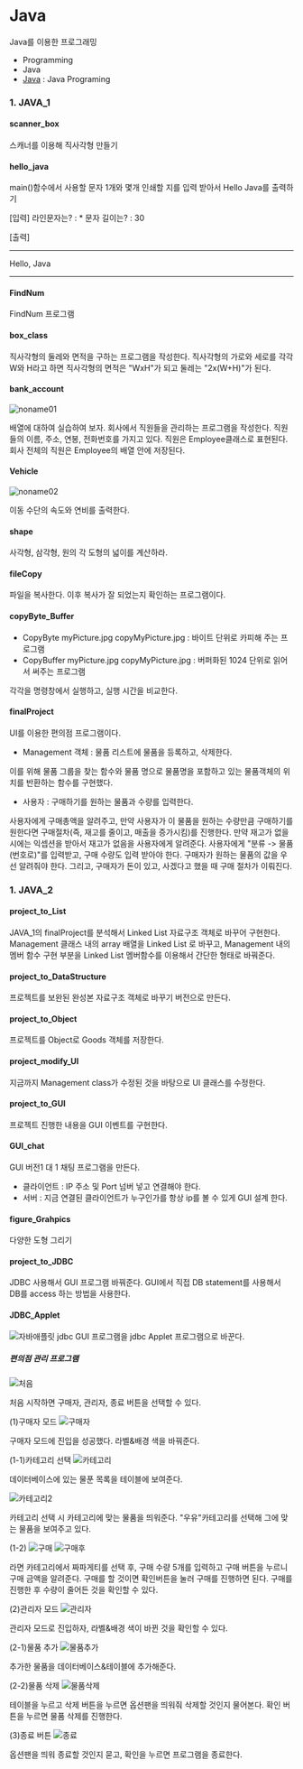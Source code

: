 # Java
Java를 이용한 프로그래밍

- Programming
- Java
- [Java](https://github.com/hyejeong99/Java) : Java Programing

### 1. JAVA_1
#### scanner_box
스캐너를 이용해 직사각형 만들기

#### hello_java
main()함수에서 사용할 문자 1개와 몇개 인쇄할 지를 입력 받아서 Hello Java를 출력하기

[입력]
라인문자는? : *
문자 길이는? : 30

[출력]
******************************
Hello, Java
******************************

#### FindNum
FindNum 프로그램

#### box_class
직사각형의 둘레와 면적을 구하는 프로그램을 작성한다. 직사각형의 가로와 세로를 각각 W와 H라고 하면 직사각형의 면적은 "WxH"가 되고 둘레는 "2x(W+H)"가 된다. 

#### bank_account
![noname01](https://user-images.githubusercontent.com/59854960/113369288-f97f1000-939b-11eb-96ca-bfde2c5e4488.png)

배열에 대하여 실습하여 보자. 회사에서 직원들을 관리하는 프로그램을 작성한다. 직원들의 이름, 주소, 연봉, 전화번호를 가지고 있다. 직원은 Employee클래스로 표현된다. 회사 전체의 직원은 Employee의 배열 안에 저장된다.

#### Vehicle
![noname02](https://user-images.githubusercontent.com/59854960/113369378-30edbc80-939c-11eb-8a20-738b692d4a21.png)

이동 수단의 속도와 연비를 출력한다.

#### shape
사각형, 삼각형, 원의 각 도형의 넓이를 계산하라.

#### fileCopy
파일을 복사한다.
이후 복사가 잘 되었는지 확인하는 프로그램이다.

#### copyByte_Buffer
- CopyByte myPicture.jpg copyMyPicture.jpg
: 바이트 단위로 카피해 주는 프로그램
- CopyBuffer myPicture.jpg copyMyPicture.jpg
: 버퍼화된 1024 단위로 읽어서 써주는 프로그램

각각을 명령창에서 실행하고, 실행 시간을 비교한다.

#### finalProject
UI를 이용한 편의점 프로그램이다.
- Management 객체 : 물품 리스트에 물품을 등록하고, 삭제한다.

이를 위해 물품 그룹을 찾는 함수와 물품 명으로 물품명을 포함하고 있는 물품객체의 위치를 반환하는 함수를 구현했다.

- 사용자 : 구매하기를 원하는 물품과 수량를 입력한다.

사용자에게 구매총액을 알려주고, 만약 사용자가 이 물품을 원하는 수량만큼 구매하기를 원한다면 구매절차(즉, 재고를 줄이고, 매출을 증가시킴)를 진행한다. 만약 재고가 없을시에는 익셉션을 받아서 재고가 없음을 사용자에게 알려준다.
사용자에게 "분류 -> 물품(번호로)"를 입력받고, 구매 수량도 입력 받아야 한다.
구매자가 원하는 물품의 값을 우선 알려줘야 한다. 그리고, 구매자가 돈이 있고, 사겠다고 했을 때 구매 절차가 이뤄진다.

### 1. JAVA_2
#### project_to_List
JAVA_1의 finalProject를 분석해서 Linked List 자료구조 객체로 바꾸어 구현한다.
Management 클래스 내의 array 배열을 Linked List 로 바꾸고, Management 내의 멤버 함수 구현 부분을  Linked List 멤버함수를 이용해서 간단한 형태로 바꿔준다.

#### project_to_DataStructure
프로젝트를 보완된 완성본 자료구조 객체로 바꾸기 버전으로 만든다.

#### project_to_Object
프로젝트를 Object로 Goods 객체를 저장한다.

#### project_modify_UI
지금까지 Management class가 수정된 것을 바탕으로 UI 클래스를 수정한다.

#### project_to_GUI
프로젝트 진행한 내용을 GUI 이벤트를 구현한다.

#### GUI_chat
GUI 버전1 대 1 채팅 프로그램을 만든다.

- 클라이언트 :  IP 주소 및 Port  넘버 넣고 연결해야 한다.
- 서버 : 지금 연결된 클라이언트가 누구인가를 항상  ip를 볼 수 있게  GUI 설계 한다.

#### figure_Grahpics
다양한 도형 그리기

#### project_to_JDBC
JDBC 사용해서 GUI 프로그램 바꿔준다. 
GUI에서 직접 DB statement를 사용해서 DB를 access 하는 방법을 사용한다.

#### JDBC_Applet
![자바애플릿](https://user-images.githubusercontent.com/59854960/113370620-457f8400-939f-11eb-9bc3-152cf05480b8.png)
jdbc GUI 프로그램을 jdbc Applet 프로그램으로 바꾼다.

##### 편의점 관리 프로그램
![처음](https://user-images.githubusercontent.com/59854960/113370855-e3734e80-939f-11eb-9515-2b1ab8837bf5.png)

처음 시작하면 구매자, 관리자, 종료 버튼을 선택할 수 있다.

(1)구매자 모드
![구매자](https://user-images.githubusercontent.com/59854960/113370848-e1a98b00-939f-11eb-8b99-8881d61833f7.png)

구매자 모드에 진입을 성공했다.
라벨&배경 색을 바꿔준다.

(1-1)카테고리 선택
![카테고리](https://user-images.githubusercontent.com/59854960/113370857-e40be500-939f-11eb-9583-6bbd7bcef05c.png)

데이터베이스에 있는 물푼 목록을 테이블에 보여준다.

![카테고리2](https://user-images.githubusercontent.com/59854960/113370858-e40be500-939f-11eb-97b7-2acf7bbaa66b.png)

카테고리 선택 시 카테고리에 맞는 물품을 띄워준다.
"우유"카테고리를 선택해 그에 맞는 물품을 보여주고 있다.

(1-2)
![구매](https://user-images.githubusercontent.com/59854960/113370847-e110f480-939f-11eb-9729-3b13e0901b92.png)
![구매후](https://user-images.githubusercontent.com/59854960/113370850-e2422180-939f-11eb-9a56-43fed3a0379f.png)

라면 카테고리에서 짜파게티를 선택 후, 구매 수량 5개를 입력하고 구매 버튼을 누르니 구매 금액을 알려준다. 
구매를 할 것이면 확인버튼을 눌러 구매를 진행하면 된다.
구매를 진행한 후 수량이 줄어든 것을 확인할 수 있다.

(2)관리자 모드
![관리자](https://user-images.githubusercontent.com/59854960/113370845-e0785e00-939f-11eb-9319-faa8395a4beb.png)

관리자 모드로 진입하자, 라벨&배경 색이 바뀐 것을 확인할 수 있다.

(2-1)물품 추가
![물품추가](https://user-images.githubusercontent.com/59854960/113370853-e2dab800-939f-11eb-95f6-c72a2c82f666.png)

추가한 물품을 데이터베이스&테이블에 추가해준다.

(2-2)물품 삭제
![물품삭제](https://user-images.githubusercontent.com/59854960/113370851-e2422180-939f-11eb-9b76-0140e6b263dd.png)

테이블을 누르고 삭제 버튼을 누르면 옵션팬을 띄워줘 삭제할 것인지 물어본다. 확인 버튼을 누르면 물품 삭제를 진행한다.

(3)종료 버튼
![종료](https://user-images.githubusercontent.com/59854960/113370854-e2dab800-939f-11eb-8014-755b087af15c.png)

옵션팬을 띄워 종료할 것인지 묻고, 확인을 누르면 프로그램을 종료한다.
